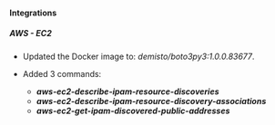 
#### Integrations

##### AWS - EC2

- Updated the Docker image to: *demisto/boto3py3:1.0.0.83677*.

- Added 3 commands:
   - ***aws-ec2-describe-ipam-resource-discoveries***
   - ***aws-ec2-describe-ipam-resource-discovery-associations***
   - ***aws-ec2-get-ipam-discovered-public-addresses***
